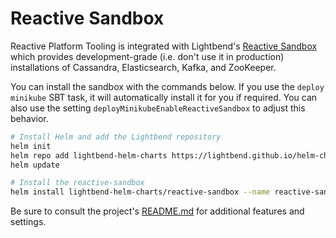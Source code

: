 # Reactive Sandbox

Reactive Platform Tooling is integrated with Lightbend's [Reactive Sandbox](https://github.com/lightbend/reactive-sandbox) 
which provides development-grade (i.e. don't use it in production) installations of Cassandra, Elasticsearch, Kafka, and ZooKeeper.

You can install the sandbox with the commands below. If you use the `deploy minikube` SBT task, it will automatically
install it for you if required. You can also use the setting `deployMinikubeEnableReactiveSandbox` to adjust this
behavior.

```bash
# Install Helm and add the Lightbend repository
helm init
helm repo add lightbend-helm-charts https://lightbend.github.io/helm-charts
helm update

# Install the reactive-sandbox
helm install lightbend-helm-charts/reactive-sandbox --name reactive-sandbox
```

Be sure to consult the project's [README.md](https://github.com/lightbend/reactive-sandbox/blob/master/README.md) for
additional features and settings.
